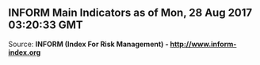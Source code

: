 ## INFORM Main Indicators as of Mon, 28 Aug 2017 03:20:33 GMT

Source: **INFORM (Index For Risk Management) - http://www.inform-index.org**